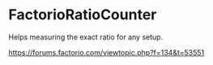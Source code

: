 # FactorioRatioCounter
Helps measuring the exact ratio for any setup.

https://forums.factorio.com/viewtopic.php?f=134&t=53551
